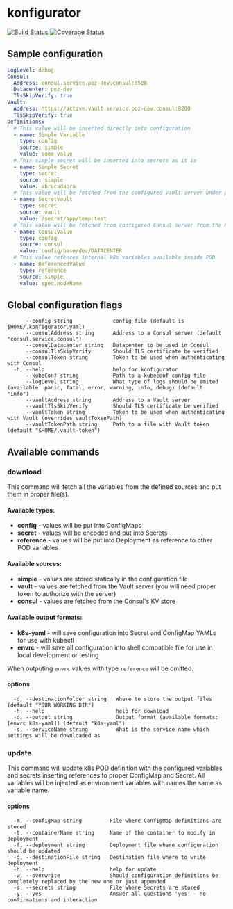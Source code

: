 # konfigurator 
[![Build Status](https://travis-ci.org/Wikia/konfigurator.svg?branch=master)](https://travis-ci.org/Wikia/konfigurator)
[![Coverage Status](https://coveralls.io/repos/github/Wikia/konfigurator/badge.svg?branch=master)](https://coveralls.io/github/Wikia/konfigurator?branch=master)

## Sample configuration

```yaml
LogLevel: debug
Consul:
  Address: consul.service.poz-dev.consul:8500
  Datacenter: poz-dev
  TlsSkipVerify: true
Vault:
  Address: https://active.vault.service.poz-dev.consul:8200
  TlsSkipVerify: true
Definitions:
  # This value will be inserted directly into configuration
  - name: Simple Variable
    type: config
    source: simple
    value: some value
  # This simple secret will be inserted into secrets as it is
  - name: Simple Secret
    type: secret
    source: simple
    value: abracadabra
  # This value will be fetched from the configured Vault server under path "/sercret/app/temp" under key "test"
  - name: SecretVault
    type: secret
    source: vault
    value: /secret/app/temp:test
  # This value will be fetched from configured Consul server from the KV path "config/base/dev/DATACENTER"
  - name: ConsulValue
    type: config
    source: consul
    value: config/base/dev/DATACENTER
  # This value refences internal k8s variables available inside POD
  - name: ReferencedValue
    type: reference
    source: simple
    value: spec.nodeName
```

## Global configuration flags
```
      --config string             config file (default is $HOME/.konfigurator.yaml)
      --consulAddress string      Address to a Consul server (default "consul.service.consul")
      --consulDatacenter string   Datacenter to be used in Consul
      --consulTlsSkipVerify       Should TLS certificate be verified
      --consulToken string        Token to be used when authenticating with Consul
  -h, --help                      help for konfigurator
      --kubeConf string           Path to a kubeconf config file
      --logLevel string           What type of logs should be emited (available: panic, fatal, error, warning, info, debug) (default "info")
      --vaultAddress string       Address to a Vault server
      --vaultTlsSkipVerify        Should TLS certificate be verified
      --vaultToken string         Token to be used when authenticating with Vault (overrides vaultTokenPath)
      --vaultTokenPath string     Path to a file with Vault token (default "$HOME/.vault-token")
```

## Available commands

### download
This command will fetch all the variables from the defined sources and put them in proper file(s).
 
#### Available types:
* **config** - values will be put into ConfigMaps
* **secret** - values will be encoded and put into Secrets
* **reference** - values will be put into Deployment as reference to other POD variables

#### Available sources:
* **simple** - values are stored statically in the configuration file
* **vault** - values are fetched from the Vault server (you will need proper token to authorize with the server)
* **consul** - values are fetched from the Consul's KV store

#### Available output formats:
* **k8s-yaml** - will save configuration into Secret and ConfigMap YAMLs for use with kubectl
* **envrc** - will save all configuration into shell compatible file for use in local development or testing

When outputing `envrc` values with type `reference` will be omitted.

#### options
```
  -d, --destinationFolder string   Where to store the output files (default "YOUR WORKING DIR")
  -h, --help                       help for download
  -o, --output string              Output format (available formats: [envrc k8s-yaml]) (default "k8s-yaml")
  -s, --serviceName string         What is the service name which settings will be downloaded as
```
### update
This command will update k8s POD definition with the configured variables and secrets inserting references to proper ConfigMap and Secret.
All variables will be injected as environment variables with names the same as variable name.

#### options

```
  -m, --configMap string         File where ConfigMap definitions are stored
  -t, --containerName string     Name of the container to modify in deployment
  -f, --deployment string        Deployment file where configuration should be updated
  -d, --destinationFile string   Destination file where to write deployment
  -h, --help                     help for update
  -w, --overwrite                Should configuration definitions be completely replaced by the new one or just appended
  -s, --secrets string           File where Secrets are stored
  -y, --yes                      Answer all questions 'yes' - no confirmations and interaction
```
